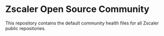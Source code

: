 # Zscaler Open Source Community

This repository contains the default community health files for all Zscaler public repositories.
